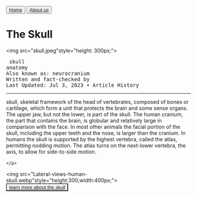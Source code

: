 

<html>
<head>
  <meta http-equiv="CONTENT-TYPE" content="text/html; charset=UTF-8">
  <title>Science and Tech</title>
  <button> <a href="homework.html">Home</a></button>
  <button> <a href="Aboutus.html">About us</a></button>
  
</head>
<body>
  <h1>
    The Skull
  </h1>
  
  <img src="skull.jpeg"style="height: 300px;">
  
  <pre> skull
anatomy
Also known as: neurocranium
Written and fact-checked by 
Last Updated: Jul 3, 2023 • Article History</pre> <hr>
  <p> skull, skeletal framework of the head of vertebrates, composed of bones or cartilage, which form a unit that protects the brain and some sense organs.
    The upper jaw, but not the lower, is part of the skull. The human cranium, the part that contains the brain, is globular and relatively large in comparison with the face. In most other animals the facial portion of the skull, including the upper teeth and the nose, is larger than the cranium.
    In humans the skull is supported by the highest vertebra, called the atlas, permitting nodding motion. The atlas turns on the next-lower vertebra, the axis, to allow for side-to-side motion.
    
    </p>
  
  <img src="Lateral-views-human-skull.webp"style="height:300;width:400px;">
  <br>
  <button style="background-color: whitesmoke;"><a href="class1.html">learn more about the skull</a> </button>
</body>
</html>
